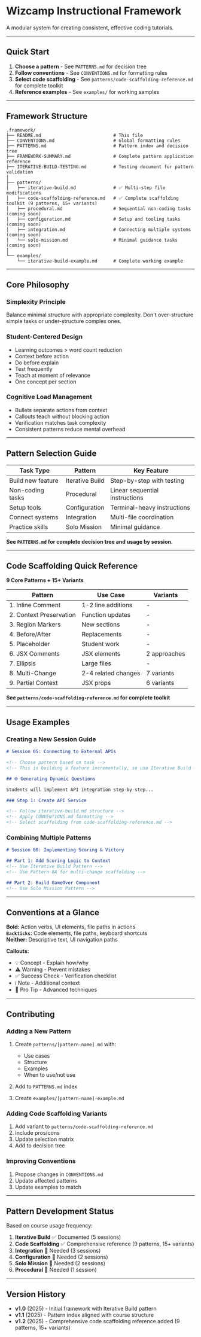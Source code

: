# Wizcamp Instructional Framework

A modular system for creating consistent, effective coding tutorials.

---

## Quick Start

1. **Choose a pattern** - See `PATTERNS.md` for decision tree
2. **Follow conventions** - See `CONVENTIONS.md` for formatting rules
3. **Select code scaffolding** - See `patterns/code-scaffolding-reference.md` for complete toolkit
4. **Reference examples** - See `examples/` for working samples

---

## Framework Structure

```
.framework/
├── README.md                           # This file
├── CONVENTIONS.md                      # Global formatting rules
├── PATTERNS.md                         # Pattern index and decision tree
├── FRAMEWORK-SUMMARY.md                # Complete pattern application reference
├── ITERATIVE-BUILD-TESTING.md          # Testing document for pattern validation
│
├── patterns/
│   ├── iterative-build.md              # ✅ Multi-step file modifications
│   ├── code-scaffolding-reference.md   # ✅ Complete scaffolding toolkit (9 patterns, 15+ variants)
│   ├── procedural.md                   # Sequential non-coding tasks (coming soon)
│   ├── configuration.md                # Setup and tooling tasks (coming soon)
│   ├── integration.md                  # Connecting multiple systems (coming soon)
│   └── solo-mission.md                 # Minimal guidance tasks (coming soon)
│
└── examples/
    └── iterative-build-example.md      # Complete working example
```

---

## Core Philosophy

### Simplexity Principle

Balance minimal structure with appropriate complexity. Don't over-structure simple tasks or under-structure complex ones.

### Student-Centered Design

- Learning outcomes > word count reduction
- Context before action
- Do before explain
- Test frequently
- Teach at moment of relevance
- One concept per section

### Cognitive Load Management

- Bullets separate actions from context
- Callouts teach without blocking action
- Verification matches task complexity
- Consistent patterns reduce mental overhead

---

## Pattern Selection Guide

| Task Type | Pattern | Key Feature |
|-----------|---------|-------------|
| Build new feature | Iterative Build | Step-by-step with testing |
| Non-coding tasks | Procedural | Linear sequential instructions |
| Setup tools | Configuration | Terminal-heavy instructions |
| Connect systems | Integration | Multi-file coordination |
| Practice skills | Solo Mission | Minimal guidance |

**See `PATTERNS.md` for complete decision tree and usage by session.**

---

## Code Scaffolding Quick Reference

**9 Core Patterns + 15+ Variants**

| Pattern | Use Case | Variants |
|---------|----------|----------|
| 1. Inline Comment | 1-2 line additions | - |
| 2. Context Preservation | Function updates | - |
| 3. Region Markers | New sections | - |
| 4. Before/After | Replacements | - |
| 5. Placeholder | Student work | - |
| 6. JSX Comments | JSX elements | 2 approaches |
| 7. Ellipsis | Large files | - |
| 8. Multi-Change | 2-4 related changes | 7 variants |
| 9. Partial Context | JSX props | 6 variants |

**See `patterns/code-scaffolding-reference.md` for complete toolkit**

---

## Usage Examples

### Creating a New Session Guide

```markdown
# Session 05: Connecting to External APIs

<!-- Choose pattern based on task -->
<!-- This is building a feature incrementally, so use Iterative Build -->

## 🌐 Generating Dynamic Questions

Students will implement API integration step-by-step...

### Step 1: Create API Service

<!-- Follow iterative-build.md structure -->
<!-- Apply CONVENTIONS.md formatting -->
<!-- Select scaffolding from code-scaffolding-reference.md -->
```

### Combining Multiple Patterns

```markdown
# Session 08: Implementing Scoring & Victory

## Part 1: Add Scoring Logic to Context
<!-- Use Iterative Build Pattern -->
<!-- Use Pattern 8A for multi-change scaffolding -->

## Part 2: Build GameOver Component
<!-- Use Solo Mission Pattern -->
```

---

## Conventions at a Glance

**Bold:** Action verbs, UI elements, file paths in actions  
**`Backticks`:** Code elements, file paths, keyboard shortcuts  
**Neither:** Descriptive text, UI navigation paths

**Callouts:**
- 💡 Concept - Explain how/why
- ⚠️ Warning - Prevent mistakes
- ✅ Success Check - Verification checklist
- ℹ️ Note - Additional context
- 🎯 Pro Tip - Advanced techniques

---

## Contributing

### Adding a New Pattern

1. Create `patterns/[pattern-name].md` with:
   - Use cases
   - Structure
   - Examples
   - When to use/not use

2. Add to `PATTERNS.md` index

3. Create `examples/[pattern-name]-example.md`

### Adding Code Scaffolding Variants

1. Add variant to `patterns/code-scaffolding-reference.md`
2. Include pros/cons
3. Update selection matrix
4. Add to decision tree

### Improving Conventions

1. Propose changes in `CONVENTIONS.md`
2. Update affected patterns
3. Update examples to match

---

## Pattern Development Status

Based on course usage frequency:

1. **Iterative Build** ✅ Documented (5 sessions)
2. **Code Scaffolding** ✅ Comprehensive reference (9 patterns, 15+ variants)
3. **Integration** 🔄 Needed (3 sessions)
4. **Configuration** 🔄 Needed (2 sessions)
5. **Solo Mission** 🔄 Needed (2 sessions)
6. **Procedural** 🔄 Needed (1 session)

---

## Version History

- **v1.0** (2025) - Initial framework with Iterative Build pattern
- **v1.1** (2025) - Pattern index aligned with course structure
- **v1.2** (2025) - Comprehensive code scaffolding reference added (9 patterns, 15+ variants)

